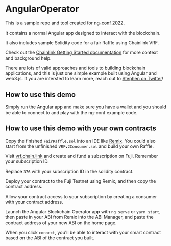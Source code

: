 # AngularOperator
This is a sample repo and tool created for [ng-conf 2022](https://ng-conf.org/).

It contains a normal Angular app designed to interact with the blockchain.

It also includes sample Solidity code for a fair Raffle using Chainlink VRF.

Check out the [Chainlink Getting Started documentation](https://docs.chain.link/docs/deploy-your-first-contract/) for more context and background help. 

There are lots of valid approaches and tools to building blockchain applications, and this is just one simple example built using Angular and web3.js. If you are intersted to learn more, reach out to [Stephen on Twitter](https://twitter.com/stephenfluin)!

## How to use this demo
Simply run the Angular app and make sure you have a wallet and you should be able to connect to and play with the ng-conf example code.

## How to use this demo with your own contracts
Copy the finished `FairRaffle.sol` into an IDE like [Remix](https://remix.ethereum.org). You could also start from the unfinished `VRFv2Consumer.sol` and build your own Raffle.

Visit [vrf.chain.link](https://vrf.chain.link) and create and fund a subscription on Fuji. Remember your subscription ID.

Replace `376` with your subscription ID in the solidity contract.

Deploy your contract to the Fuji Testnet using Remix, and then copy the contract address.

Allow your contract access to your subscription by creating a consumer with your contract address.

Launch the Angular Blockchain Operator app with `ng serve` or `yarn start`, then paste in your ABI from Remix into the ABI Manager, and paste the contract address of your new ABI on the home page.

When you click `connect`, you'll be able to interact with your smart contract based on the ABI of the contract you built.